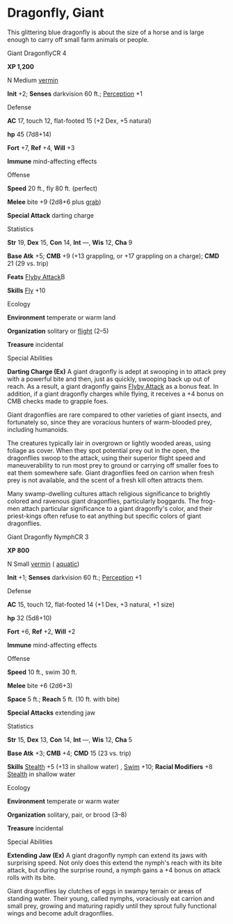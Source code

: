 # Dragonfly, Giant

This glittering blue dragonfly is about the size of a horse and is large enough to carry off small farm animals or people.

Giant DragonflyCR 4

**XP 1,200**

N Medium [vermin](/pathfinderRPG/prd/monsters/creatureTypes.html#_vermin)

**Init** +2; **Senses** darkvision 60 ft.; [Perception](/pathfinderRPG/prd/additionalMonsters/../skills/perception.html#_perception) +1

Defense

**AC** 17, touch 12, flat-footed 15 (+2 Dex, +5 natural)

**hp** 45 (7d8+14)

**Fort** +7, **Ref** +4, **Will** +3

**Immune** mind-affecting effects

Offense

**Speed** 20 ft., fly 80 ft. (perfect)

**Melee** bite +9 (2d8+6 plus [grab](/pathfinderRPG/prd/monsters/universalMonsterRules.html#_grab))

**Special Attack** darting charge

Statistics

**Str** 19, **Dex** 15, **Con** 14, **Int** —, **Wis** 12, **Cha** 9

**Base Atk** +5; **CMB** +9 (+13 grappling, or +17 grappling on a charge); **CMD** 21 (29 vs. trip)

**Feats** [Flyby Attack](/pathfinderRPG/prd/additionalMonsters/../monsters/monsterFeats.html#_flyby-attack)B

**Skills** [Fly](/pathfinderRPG/prd/additionalMonsters/../skills/fly.html#_fly) +10

Ecology

**Environment** temperate or warm land

**Organization** solitary or [flight](/pathfinderRPG/prd/monsters/universalMonsterRules.html#_flight-(ex,-sp,-or-su)) (2–5)

**Treasure** incidental

Special Abilities

**Darting Charge (Ex)** A giant dragonfly is adept at swooping in to attack prey with a powerful bite and then, just as quickly, swooping back up out of reach. As a result, a giant dragonfly gains [Flyby Attack](/pathfinderRPG/prd/additionalMonsters/../monsters/monsterFeats.html#_flyby-attack) as a bonus feat. In addition, if a giant dragonfly charges while flying, it receives a +4 bonus on CMB checks made to grapple foes.

Giant dragonflies are rare compared to other varieties of giant insects, and fortunately so, since they are voracious hunters of warm-blooded prey, including humanoids.

The creatures typically lair in overgrown or lightly wooded areas, using foliage as cover. When they spot potential prey out in the open, the dragonflies swoop to the attack, using their superior flight speed and maneuverability to run most prey to ground or carrying off smaller foes to eat them somewhere safe. Giant dragonflies feed on carrion when fresh prey is not available, and the scent of a fresh kill often attracts them.

Many swamp-dwelling cultures attach religious significance to brightly colored and ravenous giant dragonflies, particularly boggards. The frog-men attach particular significance to a giant dragonfly's color, and their priest-kings often refuse to eat anything but specific colors of giant dragonflies.

Giant Dragonfly NymphCR 3

**XP 800**

N Small [vermin](/pathfinderRPG/prd/monsters/creatureTypes.html#_vermin) ( [aquatic](/pathfinderRPG/prd/monsters/creatureTypes.html#_aquatic-subtype))

**Init** +1; **Senses** darkvision 60 ft.; [Perception](/pathfinderRPG/prd/additionalMonsters/../skills/perception.html#_perception) +1

Defense

**AC** 15, touch 12, flat-footed 14 (+1 Dex, +3 natural, +1 size)

**hp** 32 (5d8+10)

**Fort** +6, **Ref** +2, **Will** +2

**Immune** mind-affecting effects

Offense

**Speed** 10 ft., swim 30 ft.

**Melee** bite +6 (2d6+3)

**Space** 5 ft.; **Reach** 5 ft. (10 ft. with bite)

**Special Attacks** extending jaw

Statistics

**Str** 15, **Dex** 13, **Con** 14, **Int** —, **Wis** 12, **Cha** 5

**Base Atk** +3; **CMB** +4; **CMD** 15 (23 vs. trip)

**Skills** [Stealth](/pathfinderRPG/prd/additionalMonsters/../skills/stealth.html#_stealth) +5 (+13 in shallow water) , [Swim](/pathfinderRPG/prd/additionalMonsters/../skills/swim.html#_swim) +10; **Racial Modifiers** +8 [Stealth](/pathfinderRPG/prd/additionalMonsters/../skills/stealth.html#_stealth) in shallow water

Ecology

**Environment** temperate or warm water

**Organization** solitary, pair, or brood (3–8)

**Treasure** incidental

Special Abilities

**Extending Jaw (Ex)** A giant dragonfly nymph can extend its jaws with surprising speed. Not only does this extend the nymph's reach with its bite attack, but during the surprise round, a nymph gains a +4 bonus on attack rolls with its bite.

Giant dragonflies lay clutches of eggs in swampy terrain or areas of standing water. Their young, called nymphs, voraciously eat carrion and small prey, growing and maturing rapidly until they sprout fully functional wings and become adult dragonflies.

